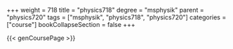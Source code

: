 +++
weight = 718
title = "physics718"
degree = "msphysik"
parent = "physics720"
tags = ["msphysik", "physics718", "physics720"]
categories = ["course"]
bookCollapseSection = false
+++

{{< genCoursePage >}}
